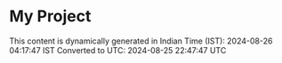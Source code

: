 # My Project

This content is dynamically generated in Indian Time (IST): 2024-08-26 04:17:47 IST
Converted to UTC: 2024-08-25 22:47:47 UTC
